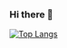 ### Hi there 👋
[![Top Langs](https://github-readme-stats.vercel.app/api/top-langs/?username=2-chanhee&hide=javascript)](https://github.com/anuraghazra/github-readme-stats)
